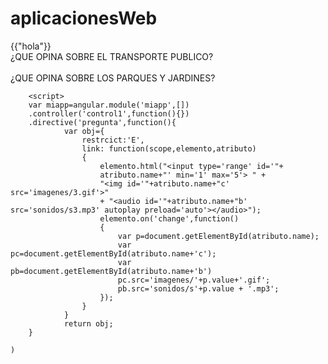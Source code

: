 # aplicacionesWeb
<html ng-app="miapp">
	<head>
		<meta charset="utf-8">
		<script src="angular-1.5.8/angular.min.js">
		</script>
	</head>
	<body ng-app='control1'>
		{{"hola"}}
		<br>
		¿QUE OPINA SOBRE EL TRANSPORTE PUBLICO?
		<br>
		<pregunta name='a'></pregunta>
		<br>
		¿QUE OPINA SOBRE LOS PARQUES Y JARDINES?
		<br>
		<pregunta name='b'></pregunta>
		
		
		<script>
		var miapp=angular.module('miapp',[])
		.controller('control1',function(){})
		.directive('pregunta',function(){
				var obj={
					restrcict:'E',
					link: function(scope,elemento,atributo)
					{
						elemento.html("<input type='range' id='"+
						atributo.name+"' min='1' max='5'> " +
						"<img id='"+atributo.name+"c' src='imagenes/3.gif'>"
						+ "<audio id='"+atributo.name+"b' src='sonidos/s3.mp3' autoplay preload='auto'></audio>");
						elemento.on('change',function()
						{
							var p=document.getElementById(atributo.name);
							var pc=document.getElementById(atributo.name+'c');
							var pb=document.getElementById(atributo.name+'b')
							pc.src='imagenes/'+p.value+'.gif';
							pb.src='sonidos/s'+p.value + '.mp3';
						});
					}
				}
				return obj;
		}
	
	)
</script>
</body>
</html>
